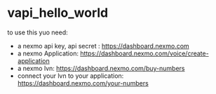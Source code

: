 # vapi_hello_world

to use this yuo need: 
 - a nexmo api key, api secret : https://dashboard.nexmo.com
 - a nexmo Application: https://dashboard.nexmo.com/voice/create-application
 - a nexmo lvn: https://dashboard.nexmo.com/buy-numbers
 - connect your lvn to your application: https://dashboard.nexmo.com/your-numbers
